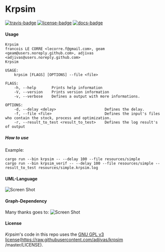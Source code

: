 # Krpsim

[![travis-badge][]][travis] [![license-badge][]][license] [![docs-badge][]][docs] 

[license-badge]: https://img.shields.io/badge/license-GPL_3-green.svg?style=flat-square
[license]: https://github.com/adjivas/krpsim/blob/master/README.md#license
[travis-badge]: https://travis-ci.org/adjivas/krpsim.svg?branch=master&style=flat-square
[travis]: https://travis-ci.org/adjivas/krpsim
[docs-badge]: https://img.shields.io/badge/API-docs-blue.svg?style=flat-square
[docs]: https://adjivas.github.io/krpsim/krpsim

#### Usage
```
Krpsim
francois LE CORRE <lecorre.f@gmail.com>, geam <geam@users.noreply.github.com>, adjivas <adjivas@users.noreply.github.com>
Krpsim

USAGE:
    krpsim [FLAGS] [OPTIONS] --file <file>

FLAGS:
    -h, --help       Prints help information
    -V, --version    Prints version information
    -v, --verbose    Defines a output with more informations.

OPTIONS:
    -d, --delay <delay>                      Defines the delay.
    -f, --file <file>                        Defines the input's files who contain the stock, process and optimization.
    -r, --result_to_test <result_to_test>    Defines the log result's of output
```

##### How to use
Example:
```shell
cargo run --bin krpsim -- --delay 100 --file resources/simple
cargo run --bin krpsim_verif -- --delay 100 --file resources/simple --result_to_test resources/simple.krpsim.log
```
#### UML-Language
![Screen Shot](https://raw.githubusercontent.com/adjivas/krpsim/notes/uml.png)

#### Graph-Dependency
Many thanks goes to:
![Screen Shot](https://raw.githubusercontent.com/adjivas/krpsim/notes/cargo.png)

#### License
*Krpsim*'s code in this repo uses the [GNU GPL v3](http://www.gnu.org/licenses/gpl-3.0.html) [license](https://raw.githubusercontent.com/adjivas/krpsim    /master/LICENSE).
